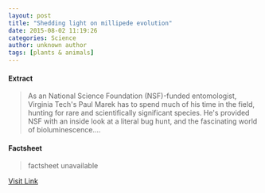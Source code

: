 ```yaml
---
layout: post
title: "Shedding light on millipede evolution"
date: 2015-08-02 11:19:26
categories: Science
author: unknown author
tags: [plants & animals]
---
```



#### Extract
>As an National Science Foundation (NSF)-funded entomologist, Virginia Tech's Paul Marek has to spend much of his time in the field, hunting for rare and scientifically significant species. He's provided NSF with an inside look at a literal bug hunt, and the fascinating world of bioluminescence....

#### Factsheet
>factsheet unavailable

[Visit Link](http://phys.org/news/2015-08-millipede-evolution.html)


